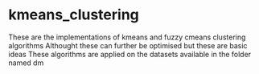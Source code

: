 # kmeans_clustering
These are the implementations of kmeans and fuzzy cmeans clustering algorithms
Althought these can further be optimised but these are basic ideas
These algorithms are applied on the datasets available in the folder named dm
